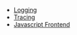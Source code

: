 
- [Logging](../logging/)
- [Tracing](../tracing/)
- [Javascript Frontend](../javascript-frontend/)
